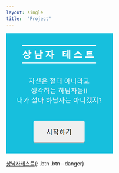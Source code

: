 ```yaml
---
layout: single
title:  "Project"
---
```




![상남자](../images/2021-03-21-13/상남자.PNG)

[상남자테스트](https://sangnamza.netlify.app/){: .btn .btn--danger}
